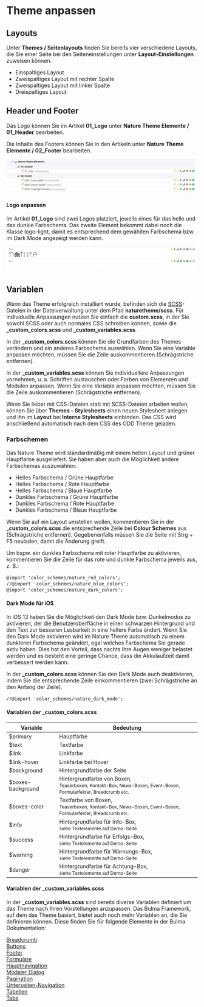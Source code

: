 # Theme anpassen

## Layouts

Unter **Themes / Seitenlayouts** finden Sie bereits vier verschiedene Layouts, die Sie einer Seite bei den Seiteneinstellungen unter **Layout-Einstellungen** zuweisen können.

* Einspaltiges Layout
* Zweispaltiges Layout mit rechter Spalte
* Zweispaltiges Layout mit linker Spalte
* Dreispaltiges Layout

## Header und Footer

Das Logo können Sie im Artikel **01_Logo** unter **Nature Theme Elemente / 01_Header** bearbeiten.

Die Inhalte des Footers können Sie in den Artikeln unter **Nature Theme Elemente / 02_Footer** bearbeiten.

![](../_images/nature-theme/einrichtung/nature_elemente_fuer_inserttag.png)

#### Logo anpassen

Im Artikel **01_Logo** sind zwei Logos platziert, jeweils eines für das helle und das dunkle Farbschema. Das zweite Element bekommt dabei noch die Klasse logo-light, damit es entsprechend dem gewählten Farbschema bzw. im Dark Mode angezeigt werden kann. 

![](../_images/nature-theme/elemente/logo_artikel.png)

## Variablen

Wenn das Theme erfolgreich installiert wurde, befinden sich die [SCSS](https://sass-lang.com/documentation/file.SASS_REFERENCE.html)-Dateien in der Dateiverwaltung unter dem Pfad **naturetheme/scss**. Für individuelle Anpassungen nutzen Sie einfach die **custom.scss**, in der Sie sowohl SCSS oder auch normales CSS schreiben können, sowie die **\_custom\_colors.scss** und **\_custom\_variables.scss**.

In der **\_custom\_colors.scss** können Sie die Grundfarben des Themes verändern und ein anderes Farbschema auswählen. Wenn Sie eine Variable anpassen möchten, müssen Sie die Zeile auskommentieren (Schrägstriche entfernen).

In der **\_custom\_variables.scss** können Sie individuellere Anpassungen vornehmen, u. a. Schriften austauschen oder Farben von Elementen und Modulen anpassen. Wenn Sie eine Variable anpassen möchten, müssen Sie die Zeile auskommentieren (Schrägstriche entfernen).

Wenn Sie lieber mit CSS-Dateien statt mit SCSS-Dateien arbeiten wollen, können Sie über **Themes - Stylesheets** einen neuen Stylesheet anlegen und ihn im **Layout** bei **Interne Stylesheets** einbinden. Das CSS wird anschließend automatisch nach dem CSS des ODD Theme geladen.

### Farbschemen

Das Nature Theme wird standardmäßig mit einem hellen Layout und grüner Hauptfarbe ausgeliefert. Sie haben aber auch die Möglichkeit andere Farbschemas auszuwählen:

- Helles Farbschema / Grüne Hauptfarbe
- Helles Farbschema / Rote Hauptfarbe
- Helles Farbschema / Blaue Hauptfarbe
- Dunkles Farbschema / Grüne Hauptfarbe
- Dunkles Farbschema / Rote Hauptfarbe
- Dunkles Farbschema / Blaue Hauptfarbe

Wenn Sie auf ein Layout umstellen wollen, kommentieren Sie in der **\_custom\_colors.scss** die entsprechende Zeile bei **Colour Schemes** aus \(Schrägstriche entfernen\). Gegebenenfalls müssen Sie die Seite mit Strg + F5 neuladen, damit die Änderung greift.

Um bspw. ein dunkles Farbschema mit roter Hauptfarbe zu aktivieren, kommentieren Sie die Zeile für das rote und dunkle Farbschema jeweils aus, z. B.:

```
@import 'color_schemes/nature_red_colors';
//@import 'color_schemes/nature_blue_colors';
@import 'color_schemes/nature_dark_colors';
```

#### Dark Mode für iOS

In iOS 13 haben Sie die Möglichkeit den Dark Mode bzw. Dunkelmodus zu aktivieren, der die Benutzeroberfläche in einen schwarzen Hintergrund und den Text zur besseren Lesbarkeit in eine hellere Farbe ändert. Wenn Sie den Dark Mode aktivieren wird im Nature Theme automatisch zu einem dunkleren Farbschema geändert, egal welches Farbschema Sie gerade aktiv haben. Dies hat den Vorteil, dass nachts Ihre Augen weniger belastet werden und es besteht eine geringe Chance, dass die Akkulaufzeit damit verbessert werden kann.

In der **\_custom\_colors.scss** können Sie den Dark Mode auch deaktivieren, indem Sie die entsprechende Zeile einkommentieren (zwei Schrägstriche an den Anfang der Zeile).

```
//@import 'color_schemes/nature_dark_mode';
```

#### Variablen der \_custom\_colors.scss

| Variable | Bedeutung |
| ------------- | ------------- |
| $primary | Hauptfarbe |
| $text | Textfarbe |
| $link | Linkfarbe |
| $link-hover | Linkfarbe bei Hover |
| $background | Hintergrundfarbe der Seite |
| $boxes-background | Hintergrundfarbe von Boxen,<br><span style="font-size:12px;">Teaserboxen, Kontakt-Box, News-Boxen, Event-Boxen, Formularfelder, Breadcrumb etc.</span> |
| $boxes-color | Textfarbe von Boxen,<br><span style="font-size:12px;">Teaserboxen, Kontakt-Box, News-Boxen, Event-Boxen, Formularfelder, Breadcrumb etc.</span> |
| $info | Hintergrundfarbe für Info-Box,<br><span style="font-size:12px;">siehe Textelemente auf Demo-Seite</span> |
| $success | Hintergrundfarbe für Erfolgs-Box,<br><span style="font-size:12px;">siehe Textelemente auf Demo-Seite</span> |
| $warning | Hintergrundfarbe für Warnungs-Box,<br><span style="font-size:12px;">siehe Textelemente auf Demo-Seite</span> |
| $danger | Hintergrundfarbe für Achtung-Box,<br><span style="font-size:12px;">siehe Textelemente auf Demo-Seite</span> |

#### Variablen der \_custom\_variables.scss

In der **\_custom\_variables.scss** sind bereits diverse Variablen definiert um das Theme nach Ihren Vorstellungen anzupassen. Das Bulma Framework, auf dem das Theme basiert, bietet auch noch mehr Variablen an, die Sie definieren können. Diese finden Sie für folgende Elemente in der Bulma Dokumentation:

[Breadcrumb](https://bulma.io/documentation/components/breadcrumb/#variables)  
[Buttons](https://bulma.io/documentation/elements/button/#variables)  
[Footer](https://bulma.io/documentation/layout/footer/#variables)  
[Formulare](https://bulma.io/documentation/form/input/#variables)  
[Hauptnavigation](https://bulma.io/documentation/components/navbar/#variables)  
[Modaler Dialog](https://bulma.io/documentation/components/modal/#variables)  
[Pagination](https://bulma.io/documentation/components/pagination/#variables)  
[Unterseiten-Navigation](https://bulma.io/documentation/components/menu/#variables)  
[Tabellen](https://bulma.io/documentation/elements/table/#variables)  
[Tabs](https://bulma.io/documentation/components/tabs/#variables)  
